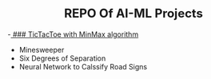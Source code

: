 <h1 align=center><font size = 5>REPO Of AI-ML Projects </font></h1>

 -<a href='https://github.com/Nbandhi/AI-ML/tree/main/tictactoe'> ### TicTacToe with MinMax algorithm</a>
 - Minesweeper
 - Six Degrees of Separation
 - Neural Network to Calssify Road Signs
 

